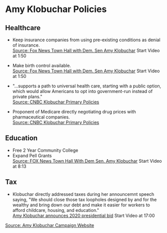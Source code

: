 # Amy Klobuchar Policies

## Healthcare
* Keep insurance companies from using pre-existing conditions as denial of insurance.  
[Source: Fox News Town Hall with Dem. Sen Amy Klobuchar](https://youtu.be/k_xPo8m5te8) Start Video at 1:50 
* Make birth control available.  
[Source: Fox News Town Hall with Dem. Sen Amy Klobuchar](https://youtu.be/k_xPo8m5te8) Start Video at 1:50 

* "...supports a path to universal health care, starting with a public option, which would allow Americans to opt into government-run instead of private plans."  
[Source: CNBC Klobuchar Primary Policies](https://www.cnbc.com/2019/02/10/amy-klobuchar-top-2020-election-democratic-primary-policies.html)
* Proponent of Medicare directly negotiating drug prices with pharmaceutical companies.  
[Source: CNBC Klobuchar Primary Policies](https://www.cnbc.com/2019/02/10/amy-klobuchar-top-2020-election-democratic-primary-policies.html)
## Education
* Free 2 Year Community College
* Expand Pell Grants  
[Source: FOX News Town Hall With Dem Sen. Amy Klobuchar](https://youtu.be/eWHtmJ5RIhw) Start Video at 8:13

## Tax
* Klobuchar directly addressed taxes during her announcemnt speech saying, "We should close those tax loopholes designed by and for the wealthy and bring down our debt and make it easier for workers to afford childcare, housing, and education."  
[Amy Klobuchar announces 2020 presidential bid](https://youtu.be/0Z5-jDkC4XY) Start Video at 17:00

[Source: Amy Klobuchar Campaign Website](https://amyklobuchar.com/)
